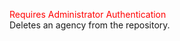 <span style="color:red">Requires Administrator Authentication</span>  
Deletes an agency from the repository.